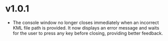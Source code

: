# v1.0.1
- The console window no longer closes immediately when an incorrect KML file path is provided. It now displays an error message and waits for the user to press any key before closing, providing better feedback.
